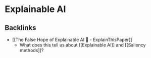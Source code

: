 # Explainable AI

## Backlinks
* [[The False Hope of Explainable AI 🤖 - ExplainThisPaper]]
	* What does this tell us about [[Explainable AI]] and [[Saliency methods]]?

<!-- {BearID:0022B04A-35C3-4D71-AD97-76097C713EC1-37369-000004F22A62BD49} -->
